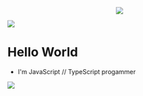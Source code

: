 <!--
**otoniel19/otoniel19** is a ✨ _special_ ✨ repository because its `README.md` (this file) appears on your GitHub profile.

Here are some ideas to get you started:

- 🔭 I’m currently working on ...
- 🌱 I’m currently learning ...
- 👯 I’m looking to collaborate on ...
- 🤔 I’m looking for help with ...
- 💬 Ask me about ...
- 📫 How to reach me: ...
- 😄 Pronouns: ...
- ⚡ Fun fact: ...
-->

<p style="text-align: center;">
  <img src="https://img.shields.io/badge/TypeScript-007ACC?style=for-the-badge&logo=typescript&logoColor=white">
</p>

<img src="https://img.shields.io/badge/JavaScript-F7DF1E?style=for-the-badge&logo=javascript&logoColor=white">

# Hello World
- I'm JavaScript // TypeScript progammer

<img src="https://github-readme-stats.vercel.app/api/top-langs/?username=otoniel19&theme=dark&hide_langs_below=1">



